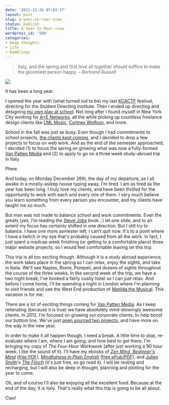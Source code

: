 ```yaml
---
date: '2011-12-26 07:03:37'
layout: post
slug: a-year-in-rear-view
status: publish
title: A Year In Rear-view
wordpress_id: '508'
categories:
- Deep thoughts
- Life
- Ramblings
---
```


> Italy, and the spring and first love all together should suffice to make the gloomiest person happy.
> _– Bertrand Russell_


![](http://www.chrisvanpatten.com/wp-content/uploads/2011/12/vv-237x300.jpg)

It has been a long year.

I opened the year with (what turned out to be) my last [KCACTF](http://kcactf2.org/) festival, directing for the Student Directing Institute. Then I ended up directing and designing [my own play at school](http://www.chrisvanpatten.com/altakesabride/). Not long after I found myself in New York City working for [A+E Networks](http://www.aetn.com/), all the while picking up countless freelance design clients like [LML Music](http://www.lmlmusic.com/), [Cortney Wolfson](http://www.cortneywolfson.com/), and more.

School in the fall was just as busy. Even though I had commitments to school projects, [the clients kept coming](http://www.vanpattenmedia.com/portfolio/), and I decided to drop a few projects to focus on web work. And as the end of the semester approached, I decided (1) to focus the spring on growing what was now a fully-formed [Van Patten Media](http://www.vanpattenmedia.com/) and (2) to apply to go on a three week study-abroad trip in Italy.

Phew.

And today, on Monday December 26th, the day of my departure, as I sit awake in a mostly-asleep house typing away, I'm tired. I am as tired as the year has been long. I truly love my clients, and have been thrilled for the opportunity to work with each and every one of them. I very much believe you learn something from every person you encounter, and my clients have taught me so much.

But man was not made to balance school and work commitments. Even the greats (*yes, I'm reading the* [Steve Jobs](http://amzn.to/tbcKHA) *book...*) let one slide, and to an extent my focus has certainly shifted in one direction. But I still try to balance. I have one more semester left; I can't quit now. It's to a point where I have a twitch in my eye that's probably caused from all the work. In fact, I just spent a madcap week finishing (or getting to a comfortable place) three major website projects, so I would feel comfortable leaving on this trip.

This trip is all too exciting though. Although it is a study abroad experience, the work takes place in the spring so I can relax, enjoy the sights, and take in Italia. We'll see Naples, Rome, Pompeii, and dozens of sights throughout the course of the three weeks. In the second week of the trip, we have a two night break; I've booked a fairly cushy hotel so I can just relax. And before I come home, I'll be spending a night in London where I'm planning to visit friends and see the West End production of [Matilda the Musical](http://www.matildathemusical.com/). This vacation is for me.

There are a lot of exciting things coming for [Van Patten Media](http://www.vanpattenmedia.com). As I keep reiterating (because it is true) we have absolutely mind-blowingly awesome clients. In 2012, I'm focused on growing our corporate clients, to help boost our bottom line. We've just [open sourced two projects](http://www.github.com/vanpattenmedia), and have more on the way in the new year.

In order to make it all happen though, I need a break. A little time to stop, re-evaluate where I am, where I am going, and how best to get there. I'm bringing my copy of *The Four-Hour Workweek* (after just working a 90 hour week, I like the sound of it). I'll have my ebooks of *[Zen Mind, Beginner's Mind](http://amzn.to/vW2fE3)* ([free PDF](http://lumsa.tripod.com/sitebuildercontent/sitebuilderfiles/zen_mind_beginners_mind.pdf)), *[Mindfulness in Plain English](http://amzn.to/t8XkuE)* ([free ePub/PDF](http://www.urbandharma.org/udharma4/mpe.html)), and [Julien Smith](http://inoveryourhead.net/)'s *[The Flinch](http://www.amazon.com/The-Flinch-ebook/dp/B0062Q7S3S/)* (it's just free, so go read it). I will be resting and recharging, but I will also be deep in thought, planning and plotting for the year to come.

Oh, and of course I'll also be enjoying all the excellent food. Because at the end of the day, it *is* Italy. That's really what this trip is going to be all about.

Ciao!
